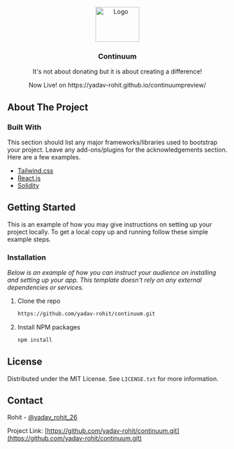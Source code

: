 <div id="top"></div>



<!-- PROJECT LOGO -->
<br />
<div align="left">
  <div align="center">
  <a href="https://github.com/othneildrew/Best-README-Template">
    <img src="https://cdn.discordapp.com/attachments/577128047740977162/1086526549949435904/AIO.png" alt="Logo" width="100" height="80">
  </a>
  </div>
  <h3 align="center">Continuum</h3>
  
  <p align="center">
    It's not about donating but it is about creating a difference!
  </p>
  
  <p align="center">
    Now Live! on 
   https://yadav-rohit.github.io/continuumpreview/
  </p>


<!-- ABOUT THE PROJECT -->
## About The Project



### Built With

This section should list any major frameworks/libraries used to bootstrap your project. Leave any add-ons/plugins for the acknowledgements section. Here are a few examples.

* [Tailwind.css](https://tailwindcss.com/)
* [React.js](https://reactjs.org/)
* [Solidity](https://docs.soliditylang.org/en/v0.8.12/)





<!-- GETTING STARTED -->
## Getting Started

This is an example of how you may give instructions on setting up your project locally.
To get a local copy up and running follow these simple example steps.

### Installation

_Below is an example of how you can instruct your audience on installing and setting up your app. This template doesn't rely on any external dependencies or services._

1. Clone the repo
   ```sh
   https://github.com/yadav-rohit/continuum.git
   ```
2. Install NPM packages
   ```sh
   npm install
   ```





<!-- LICENSE -->
## License

Distributed under the MIT License. See `LICENSE.txt` for more information.





<!-- CONTACT -->
## Contact

Rohit - [@yadav_rohit_26](https://twitter.com/yadav_rohit_26) 
<!--   - email@example.com -->

Project Link: [https://github.com/yadav-rohit/continuum.git](https://github.com/yadav-rohit/continuum.git)




